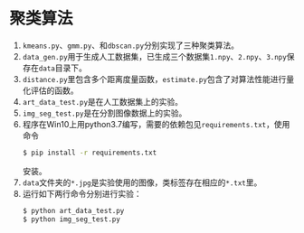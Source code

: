 # 聚类算法
1. `kmeans.py`、`gmm.py`、和`dbscan.py`分别实现了三种聚类算法。
2. `data_gen.py`用于生成人工数据集，已生成三个数据集`1.npy`、`2.npy`、`3.npy`保存在`data`目录下。
3. `distance.py`里包含多个距离度量函数，`estimate.py`包含了对算法性能进行量化评估的函数。 
4. `art_data_test.py`是在人工数据集上的实验。
5. `img_seg_test.py`是在分割图像数据上的实验。
6. 程序在Win10上用python3.7编写，需要的依赖包见`requirements.txt`，使用命令
    ```bash
    $ pip install -r requirements.txt
    ```
    安装。
7. `data`文件夹的`*.jpg`是实验使用的图像，类标签存在相应的`*.txt`里。
8. 运行如下两行命令分别进行实验：
    ```bash
    $ python art_data_test.py
    $ python img_seg_test.py
    ```